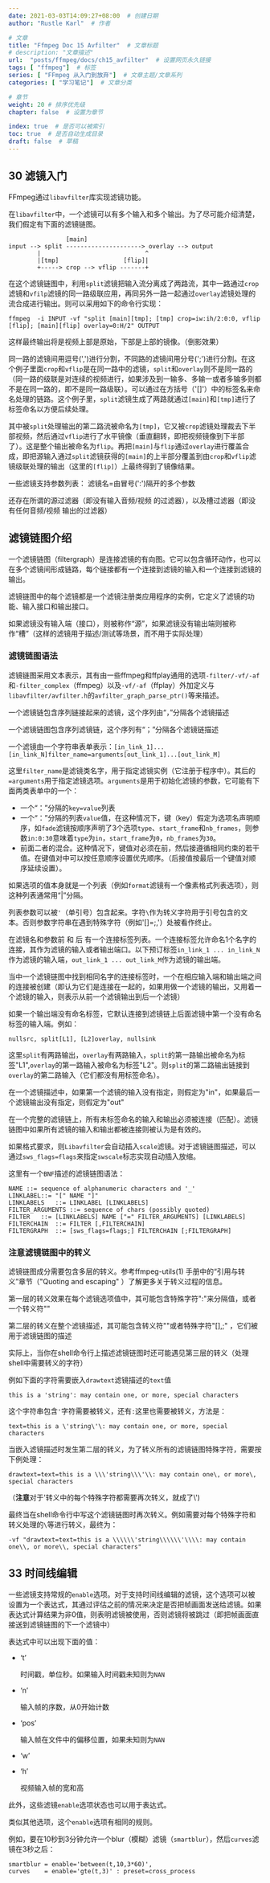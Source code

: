 ```yaml
---
date: 2021-03-03T14:09:27+08:00  # 创建日期
author: "Rustle Karl"  # 作者

# 文章
title: "Ffmpeg Doc 15 Avfilter"  # 文章标题
# description: "文章描述"
url:  "posts/ffmpeg/docs/ch15_avfilter"  # 设置网页永久链接
tags: [ "ffmpeg"]  # 标签
series: [ "FFmpeg 从入门到放弃"]  # 文章主题/文章系列
categories: [ "学习笔记"]  # 文章分类

# 章节
weight: 20 # 排序优先级
chapter: false  # 设置为章节

index: true  # 是否可以被索引
toc: true  # 是否自动生成目录
draft: false  # 草稿
---
```

## 30 滤镜入门
FFmpeg通过`libavfilter`库实现滤镜功能。

在`libavfilter`中，一个滤镜可以有多个输入和多个输出。为了尽可能介绍清楚，我们假定有下面的滤镜链图。
> 
                    [main]
	input --> split ---------------------> overlay --> output
            |                             ^
            |[tmp]                  [flip]|
            +-----> crop --> vflip -------+
            
在这个滤镜链图中，利用`split`滤镜把输入流分离成了两路流，其中一路通过`crop`滤镜和`vfilp`滤镜的同一路级联应用，再同另外一路一起通过`overlay`滤镜处理的流合成进行输出。则可以采用如下的命令行实现：
    
    ffmpeg  -i INPUT -vf "split [main][tmp]; [tmp] crop=iw:ih/2:0:0, vflip [flip]; [main][flip] overlay=0:H/2" OUTPUT
    
这样最终输出将是视频上部是原始，下部是上部的镜像。（倒影效果）

同一路的滤镜间用逗号(',')进行分割，不同路的滤镜间用分号(';')进行分割。在这个例子里面`crop`和`vflip`是在同一路中的滤镜，`split`和`overlay`则不是同一路的（同一路的级联是对连续的视频进行，如果涉及到一输多、多输一或者多输多则都不是在同一路的，即不是同一路级联）。可以通过在方括号（'[]'）中的标签名来命名处理的链路。这个例子里，`split`滤镜生成了两路就通过`[main]`和`[tmp]`进行了标签命名以方便后续处理。

其中被`split`处理输出的第二路流被命名为`[tmp]`，它又被`crop`滤镜处理裁去下半部视频，然后通过`vflip`进行了水平镜像（垂直翻转，即把视频镜像到下半部了）。这是整个输出被命名为`flip`。再把`[main]`与`flip`通过`overlay`进行覆盖合成，即把源输入通过`split`滤镜获得的`[main]`的上半部分覆盖到由`crop`和`vflip`滤镜级联处理的输出（这里的`[flip]`）上最终得到了镜像结果。

一些滤镜支持参数列表： 滤镜名=由冒号(':')隔开的多个参数

还存在所谓的源过滤器（即没有输入音频/视频 的过滤器），以及槽过滤器（即没有任何音频/视频 输出的过滤器）

## 滤镜链图介绍
一个滤镜链图（filtergraph）是连接滤镜的有向图。它可以包含循环动作，也可以在多个滤镜间形成链路，每个链接都有一个连接到滤镜的输入和一个连接到滤镜的输出。

滤镜链图中的每个滤镜都是一个滤镜注册类应用程序的实例，它定义了滤镜的功能、输入接口和输出接口。

如果滤镜没有输入端（接口），则被称作“源”，如果滤镜没有输出端则被称作“槽”（这样的滤镜用于描述/测试等场景，而不用于实际处理）

### 滤镜链图语法 ###
滤镜链图采用文本表示，其有由一些ffmpeg和ffplay通用的选项`-filter/-vf/-af`和`-filter_complex`（ffmpeg）以及`-vf/-af`（ffplay）外加定义与`libavfilter/avfilter.h`的`avfilter_graph_parse_ptr()`等来描述。

一个滤镜链包含序列链接起来的滤镜，这个序列由“，”分隔各个滤镜描述

一个滤镜链图包含序列滤镜链，这个序列有“；”分隔各个滤镜链描述

一个滤镜由一个字符串表单表示：` [in_link_1]...[in_link_N]filter_name=arguments[out_link_1]...[out_link_M] `

这里`filter_name`是滤镜类名字，用于指定滤镜实例（它注册于程序中）。其后的`=arguments`用于指定滤镜选项。`arguments`是用于初始化滤镜的参数，它可能有下面两类表单中的一个：

- 一个“：”分隔的`key=value`列表
- 一个“：”分隔的列表`value`值，在这种情况下，键（key）假定为选项名声明顺序，如`fade`滤镜按顺序声明了3个选项`type`、`start_frame`和`nb_frames`，则参数`in:0:30`意味着`type`为`in`，`start_frame`为`0`，`nb_frames`为`30`。
- 前面二者的混合。这种情况下，键值对必须在前，然后接遵循相同约束的若干值。在键值对中可以按任意顺序设置优先顺序。（后接值按最后一个键值对顺序延续设置）。

如果选项的值本身就是一个列表（例如`format`滤镜有一个像素格式列表选项），则这种列表通常用“|”分隔。

列表参数可以被`'`（单引号）包含起来。字符`\`作为转义字符用于引号包含的文本。否则参数字符串在遇到特殊字符（例如'[]=;,'）处被看作终止。

在滤镜名和参数前 和 后 有一个连接标签列表。一个连接标签允许命名1个名字的连接，其作为滤镜的输入或者输出端口。以下预订标签`in_link_1 ... in_link_N`作为滤镜的输入端，`out_link_1 ... out_link_M`作为滤镜的输出端。

当中一个滤镜链图中找到相同名字的连接标签时，一个在相应输入端和输出端之间的连接被创建（即认为它们是连接在一起的，如果用做一个滤镜的输出，又用着一个滤镜的输入，则表示从前一个滤镜输出到后一个滤镜）

如果一个输出端没有命名标签，它默认连接到滤镜链上后面滤镜中第一个没有命名标签的输入端。例如：

	nullsrc, split[L1], [L2]overlay, nullsink
这里`split`有两路输出，`overlay`有两路输入，`split`的第一路输出被命名为标签"L1",`overlay`的第一路输入被命名为标签"L2"。则`split`的第二路输出链接到`overlay`的第二路输入（它们都没有用标签命名）。

在一个滤镜描述中，如果第一个滤镜的输入没有指定，则假定为"in"，如果最后一个滤镜输出没有指定，则假定为"out"

在一个完整的滤镜链上，所有未标签命名的输入和输出必须被连接（匹配）。滤镜链图中如果所有滤镜的输入和输出都被连接则被认为是有效的。

如果格式要求，则`Libavfilter`会自动插入`scale`滤镜。对于滤镜链图描述，可以通过`sws_flags=flags`来指定`swscale`标志实现自动插入放缩。

这里有一个`BNF`描述的滤镜链图语法：

    NAME ::= sequence of alphanumeric characters and '_'
    LINKLABEL::= "[" NAME "]"
    LINKLABELS   ::= LINKLABEL [LINKLABELS]
    FILTER_ARGUMENTS ::= sequence of chars (possibly quoted)
    FILTER   ::= [LINKLABELS] NAME ["=" FILTER_ARGUMENTS] [LINKLABELS]
    FILTERCHAIN  ::= FILTER [,FILTERCHAIN]
    FILTERGRAPH  ::= [sws_flags=flags;] FILTERCHAIN [;FILTERGRAPH]

### 注意滤镜链图中的转义 ###
滤镜链图成分需要包含多层的转义。参考ffmpeg-utils(1) 手册中的“引用与转义”章节（"Quoting and escaping" ）了解更多关于转义过程的信息。

第一层的转义效果在每个滤镜选项值中，其可能包含特殊字符":"来分隔值，或者一个转义符"\"

第二层的转义在整个滤镜描述，其可能包含转义符"\"或者特殊字符"[],;" ，它们被用于滤镜链图的描述

实际上，当你在shell命令行上描述滤镜链图时还可能遇见第三层的转义（处理shell中需要转义的字符）

例如下面的字符需要嵌入`drawtext`滤镜描述的`text`值

    this is a 'string': may contain one, or more, special characters
这个字符串包含`'`字符需要被转义，还有`:`这里也需要被转义，方法是：

    text=this is a \'string\'\: may contain one, or more, special characters

当嵌入滤镜描述时发生第二层的转义，为了转义所有的滤镜链图特殊字符，需要按下例处理：

    drawtext=text=this is a \\\'string\\\'\\: may contain one\, or more\, special characters

（**注意**对于\'转义中的每个特殊字符都需要再次转义，就成了\\\')

最终当在shell命令行中写这个滤镜链图时再次转义。例如需要对每个特殊字符和转义处理的`\`等进行转义，最终为：
    
    -vf "drawtext=text=this is a \\\\\\'string\\\\\\'\\\\: may contain one\\, or more\\, special characters"

## 33 时间线编辑
一些滤镜支持常规的`enable`选项。对于支持时间线编辑的滤镜，这个选项可以被设置为一个表达式，其通过评估之前的情况来决定是否把帧画面发送给滤镜。如果表达式计算结果为非0值，则表明滤镜被使用，否则滤镜将被跳过（即把帧画面直接送到滤镜链图的下一个滤镜中）

表达式中可以出现下面的值：

- ‘t’

    时间戳，单位秒。如果输入时间戳未知则为`NAN`
- ‘n’

    输入帧的序数，从0开始计数
- ‘pos’

    输入帧在文件中的偏移位置，如果未知则为`NAN`
- ‘w’
- ‘h’

    视频输入帧的宽和高

此外，这些滤镜`enable`选项状态也可以用于表达式。

类似其他选项，这个`enable`选项有相同的规则。

例如，要在10秒到3分钟允许一个blur（模糊）滤镜（`smartblur`），然后`curves`滤镜在3秒之后：

	smartblur = enable='between(t,10,3*60)',
	curves    = enable='gte(t,3)' : preset=cross_process





    
